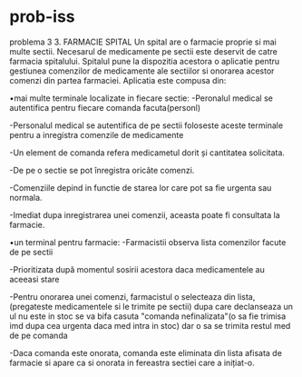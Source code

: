 # prob-iss
problema 3
3. FARMACIE SPITAL 
Un spital are o farmacie proprie si mai multe sectii. Necesarul de medicamente pe sectii este deservit de  catre  farmacia  spitalului.  Spitalul  pune  la  dispozitia  acestora  o  aplicatie  pentru  gestiunea comenzilor de medicamente ale sectiilor si onorarea acestor comenzi din partea farmaciei. Aplicatia este compusa din: 

•mai  multe  terminale  localizate  in  fiecare  sectie:
-Peronalul medical se autentifica pentru fiecare comanda facuta(personl)

-Personalul medical se autentifica de pe sectii foloseste aceste terminale pentru a inregistra comenzile de medicamente

-Un element de comanda  refera medicametul dorit și cantitatea  solicitata. 

-De pe o sectie se pot înregistra oricâte comenzi. 

-Comenziile depind in functie de starea lor care pot sa fie urgenta sau normala.

-Imediat dupa inregistrarea unei comenzii, aceasta poate fi consultata la farmacie.


•un  terminal  pentru  farmacie:
-Farmacistii  observa  lista  comenzilor  facute  de  pe  sectii

-Prioritizata după momentul sosirii acestora daca medicamentele au aceeasi stare

-Pentru onorarea unei comenzi, farmacistul o selecteaza din lista, (pregateste medicamentele si le trimite pe sectii) dupa care declanseaza un ul nu este in stoc se va bifa 
casuta "comanda nefinalizata"(o sa fie trimisa imd dupa cea urgenta daca med intra in stoc) dar o sa se trimita restul med de pe comanda

-Daca comanda este onorata, comanda este eliminata din lista afisata de farmacie si apare ca si onorata in fereastra sectiei care a inițiat-o. 
